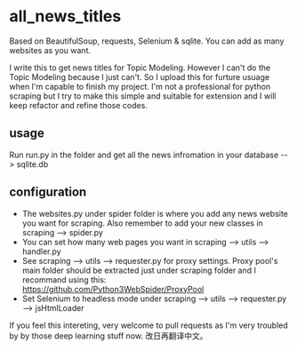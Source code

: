 # all_news_titles
Based on BeautifulSoup, requests, Selenium & sqlite. You can add as many websites as you want.

I write this to get news titles for Topic Modeling. However I can't do the Topic Modeling because I just can't. So I upload this for furture usuage when I'm capable to finish my project. I'm not a professional for python scraping but I try to make this simple and suitable for extension and I will keep refactor and refine those codes.

## usage
Run run.py in the folder and get all the news infromation in your database --> sqlite.db

## configuration
- The websites.py under spider folder is where you add any news website you want for scraping. Also remember to add your new classes in scraping --> spider.py
- You can set how many web pages you want in scraping --> utils --> handler.py
- See scraping --> utils --> requester.py for proxy settings. Proxy pool's main folder should be extracted just under scraping folder and I recommand using this: https://github.com/Python3WebSpider/ProxyPool
- Set Selenium to headless mode under scraping --> utils --> requester.py --> jsHtmlLoader

If you feel this intereting, very welcome to pull requests as I'm very troubled by by those deep learning stuff now. 改日再翻译中文。

